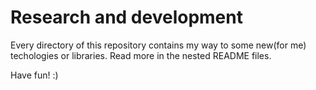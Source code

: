 # Research and development

Every directory of this repository contains my way to some new(for me) techologies or libraries.
Read more in the nested README files.

Have fun! :)
